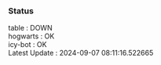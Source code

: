 ### Status


table : DOWN  
hogwarts : OK  
icy-bot : OK  
Latest Update : 2024-09-07 08:11:16.522665
